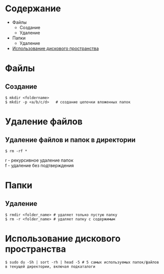 # Содержание
* Файлы
  * Создание
  * Удаление  
* Папки
  * Удаление
* [Использование дискового пространства](#использование-дискового-пространства)
# Файлы
## Создание
```shell
$ mkdir <foldername>
$ mkdir -p <a/b/c/d>   # создание цепочки вложенных папок
```
# Удаление файлов
## Удаление файлов и папок в директории
```shell
$ rm -rf *
```
r - рекурсивное удаление папок  
f - удаление без подтверждения
# Папки
## Удаление
```shell
$ rmdir <folder_name> # удаляет только пустую папку
$ rm -r <folder_name> # удаляет папку с содержимым
```
# Использование дискового пространства
```shell
$ sudo du -Sh | sort -rh | head -5 # 5 самых используемых папок/файлов в текущей директории, включая подкаталоги
```
